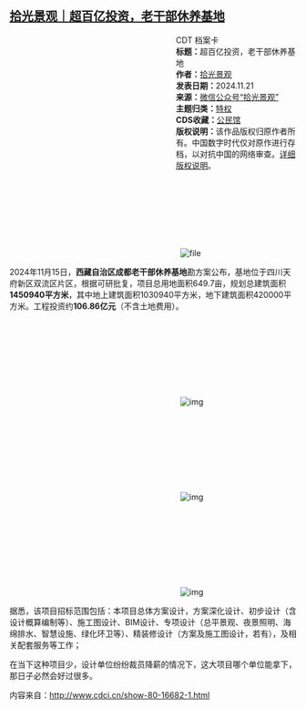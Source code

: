 <!--1732187506000-->
[拾光景观｜超百亿投资，老干部休养基地](https://chinadigitaltimes.net/chinese/713335.html)
------

<div style="width:42%;float:right;padding-left:20px;"><div class="su-spoiler su-spoiler-style-fancy su-spoiler-icon-chevron-circle" data-scroll-offset="0" data-anchor-in-url="no"><div class="su-spoiler-title" tabindex="0" role="button"><span class="su-spoiler-icon"></span>CDT 档案卡</div><div class="su-spoiler-content su-u-clearfix su-u-trim"><strong>标题：</strong>超百亿投资，老干部休养基地<br><strong>作者：</strong><a href="https://chinadigitaltimes.net/space/拾光景观" target="_blank">拾光景观</a><br><strong>发表日期：</strong>2024.11.21<br><strong>来源：</strong><a href="https://archive.ph/?url=https://mp.weixin.qq.com/s/-Wm_CaNDx2CEnvL60JiVAw" target="_blank">微信公众号“拾光景观”</a><br><strong>主题归类：</strong><a href="https://chinadigitaltimes.net/space/特权" target="_blank">特权</a><br><strong>CDS收藏：</strong><a href="https://chinadigitaltimes.net/space/%E5%85%AC%E6%B0%91%E9%A6%86" target="_blank" rel="noopener">公民馆</a><br><strong>版权说明：</strong>该作品版权归原作者所有。中国数字时代仅对原作进行存档，以对抗中国的网络审查。<a href="https://chinadigitaltimes.net/chinese/copyright">详细版权说明</a>。</div></div></div><p><img decoding="async" src="data:image/svg+xml,%3Csvg%20xmlns='http://www.w3.org/2000/svg'%20viewBox='0%200%200%200'%3E%3C/svg%3E" alt="file" data-lazy-src="https://chinadigitaltimes.net/chinese/files/2024/11/image-1732187176596.png"><noscript><img decoding="async" src="https://chinadigitaltimes.net/chinese/files/2024/11/image-1732187176596.png" alt="file"></noscript></p><p>2024年11月15日，<strong>西藏自治区成都老干部休养基地</strong>勘方案公布，基地位于四川天府新区双流区片区，根据可研批复，项目总用地面积649.7亩，规划总建筑面积<strong>1450940平方米</strong>，其中地上建筑面积1030940平方米，地下建筑面积420000平方米。工程投资约<strong>106.86亿元</strong>（不含土地费用）。</p><p><img decoding="async" src="data:image/svg+xml,%3Csvg%20xmlns='http://www.w3.org/2000/svg'%20viewBox='0%200%200%200'%3E%3C/svg%3E" alt="img" data-lazy-src="https://chinadigitaltimes.net/chinese/files/2024/11/post-713335-673f15734b2d8."><noscript><img decoding="async" src="https://chinadigitaltimes.net/chinese/files/2024/11/post-713335-673f15734b2d8." alt="img"></noscript></p><p><img decoding="async" src="data:image/svg+xml,%3Csvg%20xmlns='http://www.w3.org/2000/svg'%20viewBox='0%200%200%200'%3E%3C/svg%3E" alt="img" data-lazy-src="https://chinadigitaltimes.net/chinese/files/2024/11/post-713335-673f157515d84.png"><noscript><img decoding="async" src="https://chinadigitaltimes.net/chinese/files/2024/11/post-713335-673f157515d84.png" alt="img"></noscript></p><p><img decoding="async" src="data:image/svg+xml,%3Csvg%20xmlns='http://www.w3.org/2000/svg'%20viewBox='0%200%200%200'%3E%3C/svg%3E" alt="img" data-lazy-src="https://chinadigitaltimes.net/chinese/files/2024/11/post-713335-673f1575ba174.png"><noscript><img decoding="async" src="https://chinadigitaltimes.net/chinese/files/2024/11/post-713335-673f1575ba174.png" alt="img"></noscript></p><p>据悉，该项目招标范围包括：本项目总体方案设计，方案深化设计、初步设计（含设计概算编制等）、施工图设计、BIM设计、专项设计（总平景观、夜景照明、海绵排水、智慧设施、绿化环卫等）、精装修设计（方案及施工图设计，若有），及相关配套服务等工作；</p><p>在当下这种项目少，设计单位纷纷裁员降薪的情况下，这大项目哪个单位能拿下，那日子必然会好过很多。</p><p>内容来自：<a href="http://www.cdci.cn/show-80-16682-1.html">http://www.cdci.cn/show-80-16682-1.html</a></p><div class="addtoany_share_save_container addtoany_content addtoany_content_bottom"><div class="a2a_kit a2a_kit_size_32 addtoany_list" data-a2a-url="https://chinadigitaltimes.net/chinese/713335.html" data-a2a-title="拾光景观｜超百亿投资，老干部休养基地"><a class="a2a_button_facebook" href="https://www.addtoany.com/add_to/facebook?linkurl=https%3A%2F%2Fchinadigitaltimes.net%2Fchinese%2F713335.html&amp;linkname=%E6%8B%BE%E5%85%89%E6%99%AF%E8%A7%82%EF%BD%9C%E8%B6%85%E7%99%BE%E4%BA%BF%E6%8A%95%E8%B5%84%EF%BC%8C%E8%80%81%E5%B9%B2%E9%83%A8%E4%BC%91%E5%85%BB%E5%9F%BA%E5%9C%B0" title="Facebook" rel="nofollow noopener" target="_blank"></a><a class="a2a_button_twitter" href="https://www.addtoany.com/add_to/twitter?linkurl=https%3A%2F%2Fchinadigitaltimes.net%2Fchinese%2F713335.html&amp;linkname=%E6%8B%BE%E5%85%89%E6%99%AF%E8%A7%82%EF%BD%9C%E8%B6%85%E7%99%BE%E4%BA%BF%E6%8A%95%E8%B5%84%EF%BC%8C%E8%80%81%E5%B9%B2%E9%83%A8%E4%BC%91%E5%85%BB%E5%9F%BA%E5%9C%B0" title="Twitter" rel="nofollow noopener" target="_blank"></a><a class="a2a_button_telegram" href="https://www.addtoany.com/add_to/telegram?linkurl=https%3A%2F%2Fchinadigitaltimes.net%2Fchinese%2F713335.html&amp;linkname=%E6%8B%BE%E5%85%89%E6%99%AF%E8%A7%82%EF%BD%9C%E8%B6%85%E7%99%BE%E4%BA%BF%E6%8A%95%E8%B5%84%EF%BC%8C%E8%80%81%E5%B9%B2%E9%83%A8%E4%BC%91%E5%85%BB%E5%9F%BA%E5%9C%B0" title="Telegram" rel="nofollow noopener" target="_blank"></a><a class="a2a_button_reddit" href="https://www.addtoany.com/add_to/reddit?linkurl=https%3A%2F%2Fchinadigitaltimes.net%2Fchinese%2F713335.html&amp;linkname=%E6%8B%BE%E5%85%89%E6%99%AF%E8%A7%82%EF%BD%9C%E8%B6%85%E7%99%BE%E4%BA%BF%E6%8A%95%E8%B5%84%EF%BC%8C%E8%80%81%E5%B9%B2%E9%83%A8%E4%BC%91%E5%85%BB%E5%9F%BA%E5%9C%B0" title="Reddit" rel="nofollow noopener" target="_blank"></a><a class="a2a_button_whatsapp" href="https://www.addtoany.com/add_to/whatsapp?linkurl=https%3A%2F%2Fchinadigitaltimes.net%2Fchinese%2F713335.html&amp;linkname=%E6%8B%BE%E5%85%89%E6%99%AF%E8%A7%82%EF%BD%9C%E8%B6%85%E7%99%BE%E4%BA%BF%E6%8A%95%E8%B5%84%EF%BC%8C%E8%80%81%E5%B9%B2%E9%83%A8%E4%BC%91%E5%85%BB%E5%9F%BA%E5%9C%B0" title="WhatsApp" rel="nofollow noopener" target="_blank"></a><a class="a2a_button_email" href="https://www.addtoany.com/add_to/email?linkurl=https%3A%2F%2Fchinadigitaltimes.net%2Fchinese%2F713335.html&amp;linkname=%E6%8B%BE%E5%85%89%E6%99%AF%E8%A7%82%EF%BD%9C%E8%B6%85%E7%99%BE%E4%BA%BF%E6%8A%95%E8%B5%84%EF%BC%8C%E8%80%81%E5%B9%B2%E9%83%A8%E4%BC%91%E5%85%BB%E5%9F%BA%E5%9C%B0" title="Email" rel="nofollow noopener" target="_blank"></a><a class="a2a_button_copy_link" href="https://www.addtoany.com/add_to/copy_link?linkurl=https%3A%2F%2Fchinadigitaltimes.net%2Fchinese%2F713335.html&amp;linkname=%E6%8B%BE%E5%85%89%E6%99%AF%E8%A7%82%EF%BD%9C%E8%B6%85%E7%99%BE%E4%BA%BF%E6%8A%95%E8%B5%84%EF%BC%8C%E8%80%81%E5%B9%B2%E9%83%A8%E4%BC%91%E5%85%BB%E5%9F%BA%E5%9C%B0" title="Copy Link" rel="nofollow noopener" target="_blank"></a><a class="a2a_dd addtoany_share_save addtoany_share" href="https://www.addtoany.com/share"></a></div></div>

